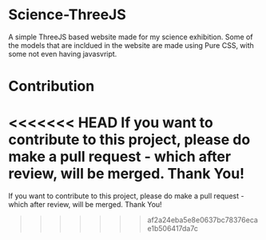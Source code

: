 # Science-ThreeJS
A simple ThreeJS based website made for my science exhibition. Some of the models that are incldued in the website are made using Pure CSS, with some not even having javasvript. 

# Contribution 
<<<<<<< HEAD
If you want to contribute to this project, please do make a pull request - which after review, will be merged. Thank You!
=======
If you want to contribute to this project, please do make a pull request - which after review, will be merged. Thank You!
>>>>>>> af2a24eba5e8e0637bc78376ecae1b506417da7c
